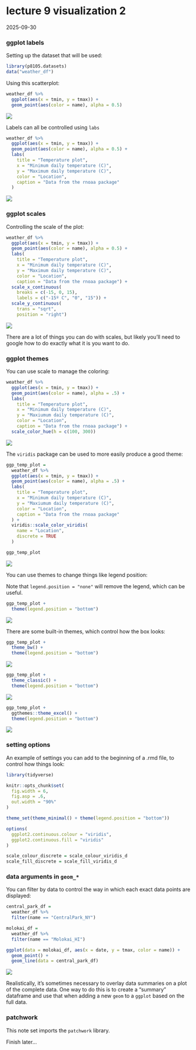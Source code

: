 lecture 9 visualization 2
================
2025-09-30

### ggplot labels

Setting up the dataset that will be used:

``` r
library(p8105.datasets)
data("weather_df")
```

Using this scatterplot:

``` r
weather_df %>% 
  ggplot(aes(x = tmin, y = tmax)) +
  geom_point(aes(color = name), alpha = 0.5)
```

![](lecture-9-visualization-2_files/figure-gfm/unnamed-chunk-3-1.png)<!-- -->

Labels can all be controlled using `labs`

``` r
weather_df %>% 
  ggplot(aes(x = tmin, y = tmax)) +
  geom_point(aes(color = name), alpha = 0.5) +
  labs(
    title = "Temperature plot",
    x = "Minimum daily temperature (C)",
    y = "Maximum daily temperature (C)",
    color = "Location",
    caption = "Data from the rnoaa package"
  )
```

![](lecture-9-visualization-2_files/figure-gfm/unnamed-chunk-4-1.png)<!-- -->

### ggplot scales

Controlling the scale of the plot:

``` r
weather_df %>% 
  ggplot(aes(x = tmin, y = tmax)) +
  geom_point(aes(color = name), alpha = 0.5) +
  labs(
    title = "Temperature plot",
    x = "Minimum daily temperature (C)",
    y = "Maximum daily temperature (C)",
    color = "Location",
    caption = "Data from the rnoaa package") +
  scale_x_continuous(
    breaks = c(-15, 0, 15),
    labels = c("-15º C", "0", "15")) +
  scale_y_continuous(
    trans = "sqrt",
    position = "right")
```

![](lecture-9-visualization-2_files/figure-gfm/unnamed-chunk-5-1.png)<!-- -->

There are a lot of things you can do with scales, but likely you’ll need
to google how to do exactly what it is you want to do.

### ggplot themes

You can use scale to manage the coloring:

``` r
weather_df %>% 
  ggplot(aes(x = tmin, y = tmax)) + 
  geom_point(aes(color = name), alpha = .5) + 
  labs(
    title = "Temperature plot",
    x = "Minimum daily temperature (C)",
    y = "Maxiumum daily temperature (C)",
    color = "Location",
    caption = "Data from the rnoaa package") + 
  scale_color_hue(h = c(100, 300))
```

![](lecture-9-visualization-2_files/figure-gfm/unnamed-chunk-6-1.png)<!-- -->

The `viridis` package can be used to more easily produce a good theme:

``` r
ggp_temp_plot = 
  weather_df %>% 
  ggplot(aes(x = tmin, y = tmax)) + 
  geom_point(aes(color = name), alpha = .5) + 
  labs(
    title = "Temperature plot",
    x = "Minimum daily temperature (C)",
    y = "Maxiumum daily temperature (C)",
    color = "Location",
    caption = "Data from the rnoaa package"
  ) + 
  viridis::scale_color_viridis(
    name = "Location", 
    discrete = TRUE
  )

ggp_temp_plot
```

![](lecture-9-visualization-2_files/figure-gfm/unnamed-chunk-7-1.png)<!-- -->

You can use themes to change things like legend position:

Note that `legend.position = "none"` will remove the legend, which can
be useful.

``` r
ggp_temp_plot + 
  theme(legend.position = "bottom")
```

![](lecture-9-visualization-2_files/figure-gfm/unnamed-chunk-8-1.png)<!-- -->

There are some built-in themes, which control how the box looks:

``` r
ggp_temp_plot + 
  theme_bw() + 
  theme(legend.position = "bottom")
```

![](lecture-9-visualization-2_files/figure-gfm/unnamed-chunk-9-1.png)<!-- -->

``` r
ggp_temp_plot + 
  theme_classic() + 
  theme(legend.position = "bottom")
```

![](lecture-9-visualization-2_files/figure-gfm/unnamed-chunk-9-2.png)<!-- -->

``` r
ggp_temp_plot + 
  ggthemes::theme_excel() + 
  theme(legend.position = "bottom")
```

![](lecture-9-visualization-2_files/figure-gfm/unnamed-chunk-9-3.png)<!-- -->

### setting options

An example of settings you can add to the beginning of a .rmd file, to
control how things look:

``` r
library(tidyverse)

knitr::opts_chunk$set(
  fig.width = 6,
  fig.asp = .6,
  out.width = "90%"
)

theme_set(theme_minimal() + theme(legend.position = "bottom"))

options(
  ggplot2.continuous.colour = "viridis",
  ggplot2.continuous.fill = "viridis"
)

scale_colour_discrete = scale_colour_viridis_d
scale_fill_discrete = scale_fill_viridis_d
```

### data arguments in `geom_*`

You can filter by data to control the way in which each exact data
points are displayed:

``` r
central_park_df = 
  weather_df %>% 
  filter(name == "CentralPark_NY")

molokai_df = 
  weather_df %>% 
  filter(name == "Molokai_HI")

ggplot(data = molokai_df, aes(x = date, y = tmax, color = name)) + 
  geom_point() + 
  geom_line(data = central_park_df) 
```

![](lecture-9-visualization-2_files/figure-gfm/unnamed-chunk-11-1.png)<!-- -->

Realistically, it’s sometimes necessary to overlay data summaries on a
plot of the complete data. One way to do this is to create a “summary”
dataframe and use that when adding a new `geom` to a `ggplot` based on
the full data.

### patchwork

This note set imports the `patchwork` library.

Finish later…
